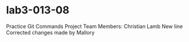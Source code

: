 # lab3-013-08
Practice Git Commands
Project Team Members:
Christian Lamb
New line
Corrected changes made by Mallory
